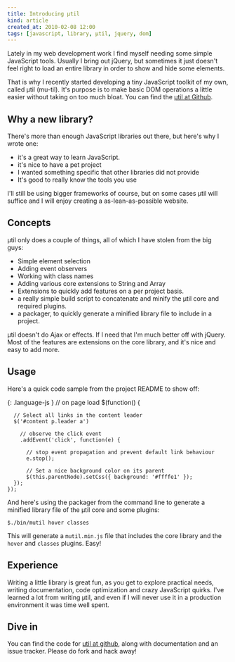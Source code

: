```yaml
---
title: Introducing μtil
kind: article
created_at: 2010-02-08 12:00
tags: [javascript, library, μtil, jquery, dom]
---
```

Lately in my web development work I find myself needing some simple JavaScript tools. Usually I bring out jQuery, but sometimes it just doesn't feel right to load an entire library in order to show and hide some elements.

That is why I recently started developing a tiny JavaScript toolkit of my own, called μtil (mu-til). It's purpose is to make basic DOM operations a little easier without taking on too much bloat. You can find the [μtil at Github][1].

## Why a new library?

There's more than enough JavaScript libraries out there, but here's why I wrote one:

* it's a great way to learn JavaScript.
* it's nice to have a pet project
* I wanted something specific that other libraries did not provide
* It's good to really know the tools you use

I'll still be using bigger frameworks of course, but on some cases μtil will suffice and I will enjoy creating a as-lean-as-possible website.

## Concepts

μtil only does a couple of things, all of which I have stolen from the big guys:

* Simple element selection
* Adding event observers
* Working with class names
* Adding various core extensions to String and Array
* Extensions to quickly add features on a per project basis.
* a really simple build script to concatenate and minify the μtil core and required plugins.
* a packager, to quickly generate a minified library file to include in a project.

μtil doesn't do Ajax or effects. If I need that I'm much better off with jQuery. Most of the features are extensions on the core library, and it's nice and easy to add more.

## Usage

Here's a quick code sample from the project README to show off:

{: .language-js }
    // on page load
    $(function() {

      // Select all links in the content leader
      $('#content p.leader a')

        // observe the click event
        .addEvent('click', function(e) {

          // stop event propagation and prevent default link behaviour
          e.stop();

          // Set a nice background color on its parent
          $(this.parentNode).setCss({ background: '#ffffe1' });
      });
    });

And here's using the packager from the command line to generate a minified library file of the μtil core and some plugins:

    $./bin/mutil hover classes

This will generate a `mutil.min.js` file that includes the core library and the `hover` and `classes` plugins. Easy!

## Experience

Writing a little library is great fun, as you get to explore practical needs, writing documentation, code optimization and crazy JavaScript quirks. I've learned a lot from writing μtil, and even if I will never use it in a production environment it was time well spent.

## Dive in

You can find the code for [μtil at github][1], along with documentation and an issue tracker. Please do fork and hack away!

[1]: https://github.com/avdgaag/mutil
